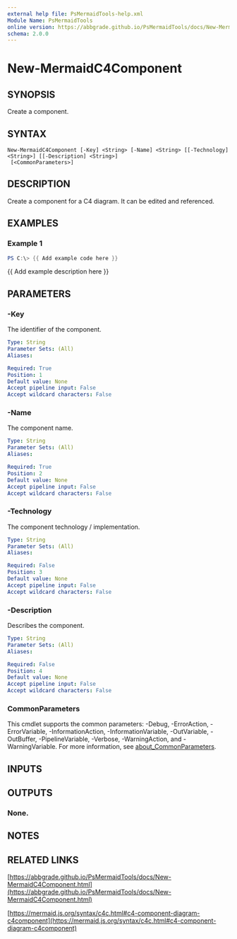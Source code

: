 ```yaml
---
external help file: PsMermaidTools-help.xml
Module Name: PsMermaidTools
online version: https://abbgrade.github.io/PsMermaidTools/docs/New-MermaidC4Component.html
schema: 2.0.0
---
```


# New-MermaidC4Component

## SYNOPSIS
Create a component.

## SYNTAX

```
New-MermaidC4Component [-Key] <String> [-Name] <String> [[-Technology] <String>] [[-Description] <String>]
 [<CommonParameters>]
```

## DESCRIPTION
Create a component for a C4 diagram.
It can be edited and referenced.

## EXAMPLES

### Example 1
```powershell
PS C:\> {{ Add example code here }}
```

{{ Add example description here }}

## PARAMETERS

### -Key
The identifier of the component.

```yaml
Type: String
Parameter Sets: (All)
Aliases:

Required: True
Position: 1
Default value: None
Accept pipeline input: False
Accept wildcard characters: False
```

### -Name
The component name.

```yaml
Type: String
Parameter Sets: (All)
Aliases:

Required: True
Position: 2
Default value: None
Accept pipeline input: False
Accept wildcard characters: False
```

### -Technology
The component technology / implementation.

```yaml
Type: String
Parameter Sets: (All)
Aliases:

Required: False
Position: 3
Default value: None
Accept pipeline input: False
Accept wildcard characters: False
```

### -Description
Describes the component.

```yaml
Type: String
Parameter Sets: (All)
Aliases:

Required: False
Position: 4
Default value: None
Accept pipeline input: False
Accept wildcard characters: False
```

### CommonParameters
This cmdlet supports the common parameters: -Debug, -ErrorAction, -ErrorVariable, -InformationAction, -InformationVariable, -OutVariable, -OutBuffer, -PipelineVariable, -Verbose, -WarningAction, and -WarningVariable. For more information, see [about_CommonParameters](http://go.microsoft.com/fwlink/?LinkID=113216).

## INPUTS

## OUTPUTS

### None.
## NOTES

## RELATED LINKS

[https://abbgrade.github.io/PsMermaidTools/docs/New-MermaidC4Component.html](https://abbgrade.github.io/PsMermaidTools/docs/New-MermaidC4Component.html)

[https://mermaid.js.org/syntax/c4c.html#c4-component-diagram-c4component](https://mermaid.js.org/syntax/c4c.html#c4-component-diagram-c4component)


